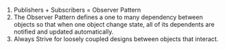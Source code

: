 1. Publishers + Subscribers = Observer Pattern
2. The Observer Pattern defines a one to many dependency between objects so that when one object change state, all of its dependents are notified and updated automatically.
3. Always Strive for loosely coupled designs between objects that interact.
